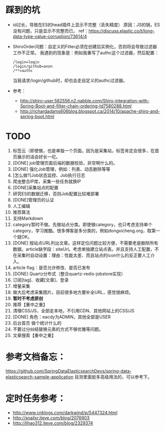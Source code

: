 # 踩到的坑
* id过长，导致在ES的head插件上显示不完整（丢失精度）
  原因：JS的锅，ES没有问题，只是显示不完整而已。
  ref：<https://discuss.elastic.co/t/long-data-type-value-corruption/73614/4>

* ShiroOrder问题：自定义的Filter必须在创建后实例化，否则将会导致过滤器工作不正常。
  我遇到的现象是：例如我重写了authc这个过滤器，然后配置：

  ```
  /login=login
  /login/github=anon
  /**=authc
  ```

  当我请求/login/github时，却也会走自定义的authc过滤器。

* 参考：
  * <http://shiro-user.582556.n2.nabble.com/Shiro-integration-with-Spring-Boot-and-filter-chain-ordering-td7580288.html>
  * <http://richardadams606blog.blogspot.ca/2014/10/apache-shiro-and-spring-boot.html>







# TODO 
1. 标签云（即使做，也是单独一个页面。因为是采集站，标签肯定会很多，在首页展示的话会好长一坨。
2. [DONE] job管理页面后端的数据校验，非空啊什么的。
3. [DONE] 强化Job管理，例如：列表、动态删除等等
4. [怎么做?]Job状态监控、Job执行日志
5. 爬虫整合IP库，采集一些任务就换IP
6. [DONE]采集站点的配置
7. 研究ES的数据迁移，否则Job配置比较难部署
8. [DONE]管理页的认证
9. 人工编辑
10. 推荐算法
11. 支持Markdown
12. category暂时不做。先做站点分类。即使做category，也只考虑支持单个category，学习推酷。很多博客是多分类的，例如dongxicheng.org，取第一个就OK。
13. [DONE] 按站点URL列出文章。这样定位问题比较方便，不需要老是删除所有数据。article缺字段：siteUrl。考虑单独建立站点表。并且支持人工配置，不在采集时自动设置：理由：性能太差、而且站点的icon什么的反正要人工介入。
14. article flag：是否允许修改、是否已发布
15. [DONE] Quartz分布式（整合quartz-redis-jobstore实现）
16. 订阅[tag]、收藏[文章]、登录
17. 增量采集
18. 做大后考虑采集图片。目前很多地方要补全URL，感觉很麻烦。
19. **暂时不考虑原创**
20. 推荐【重中之重】
21. 清理CSS/JS、全部走本地，不引用CDN、其他网站上的CSS/JS
22. [DONE] 角色：eacdy为ADMIN，其他全部是USER
23. 后台首页 做个统计什么的
24. 不要过分纠结替换元素的方式不够优雅等问题。
25. 文章搜索【重中之重】


# 参考文档备忘：
<https://github.com/SpringDataElasticsearchDevs/spring-data-elasticsearch-sample-application> 目测里面挺多高级用法的，可以参考下。




# 定时任务参考：
 * http://www.cnblogs.com/darkwind/p/5447324.html
 * http://snailxr.iteye.com/blog/2076903
 * http://lihao312.iteye.com/blog/2329374